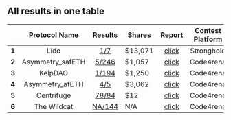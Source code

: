 ## All results in one table

|       | **Protocol Name** |                                      **Results**                                     | **Shares** |                                               **Report**                                              | **Contest Platform** |
|-------|:-----------------:|:------------------------------------------------------------------------------------:|------------|:-----------------------------------------------------------------------------------------------------:|:--------------------:|
| **1** |        Lido       |                          [1/7](https://t.me/c/1904495328/69)                         |   $13,071  | [click](https://github.com/Rassska/SoloAudits/blob/main/PrivateAudits/m_Rassska_Lido_audit_report.md) |      Stronghold      |
| **2** |  Asymmetry_safETH |            [5/246](https://code4rena.com/audits/2023-03-asymmetry-contest)           |   $1,057   |      [click](https://github.com/Rassska/SoloAudits/tree/main/Code4rena/Asymmetry_safETH/reports)      |       Code4rena      |
| **3** |      KelpDAO      |                  [1/194](https://code4rena.com/reports/2023-11-kelp)                 |   $1,250   |          [click](https://github.com/Rassska/SoloAudits/tree/main/Code4rena/Kelp_DAO/reports)          |       Code4rena      |
| **4** |  Asymmetry_afETH  | [4/5](https://code4rena.com/audits/2023-09-asymmetry-finance-afeth-invitational#top) |   $3,062   |       [click](https://github.com/Rassska/SoloAudits/tree/main/Code4rena/Asymmetry_afETH/reports)      |       Code4rena      |
| **5** |     Centrifuge    |               [78/84](https://code4rena.com/audits/2023-09-centrifuge)               |     $12    |         [click](https://github.com/Rassska/SoloAudits/tree/main/Code4rena/Centrifuge/reports)         |       Code4rena      |
| **6** |    The Wildcat    |                [NA/144](https://code4rena.com/reports/2023-10-wildcat)               |     N/A    |           [click](https://github.com/Rassska/SoloAudits/tree/main/Code4rena/Wildcat/reports)          |       Code4rena      |